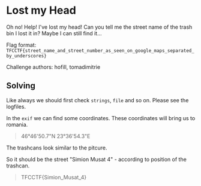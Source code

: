 # Lost my Head

Oh no! Help! I've lost my head! Can you tell me the street name of the trash bin I lost it in? Maybe I can still find it...

Flag format: `TFCCTF{street_name_and_street_number_as_seen_on_google_maps_separated_by_underscores}`

Challenge authors: hofill, tomadimitrie

## Solving
Like always we should first check `strings`, `file` and so on.
Please see the logfiles.

In the `exif` we can find some coordinates. These coordinates will bring us to romania.

> 46°46'50.7"N 23°36'54.3"E

The trashcans look similar to the pitcure.

So it should be the street "Simion Musat 4" - according to position of the trashcan.

> TFCCTF{Simion_Musat_4}
